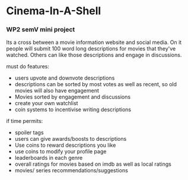 # Cinema-In-A-Shell

### WP2 semV mini project

Its a cross between a movie information website and social media. On it people
will submit 100 word long descriptions for movies that they've watched. Others can like those descriptions and engage in discussions.

must do features:
- users upvote and downvote descriptions
- descriptions can be sorted by most votes as well as recent, so old movies will also have engagement
- Movies sorted by engagement and discussions
- create your own watchlist
- coin systems to incentivise writing descriptions

if time permits:
- spoiler tags
- users can give awards/boosts to descriptions
- Use coins to reward descriptions you like
- use coins to modify your profile page
- leaderboards in each genre
- overall ratings for movies based on imdb as well as local ratings
- movies/ series recommendations/suggestions
